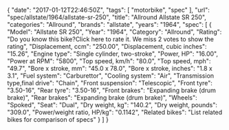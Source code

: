 {
    "date": "2017-01-12T22:46:50Z",
    "tags": [
        "motorbike",
        "spec"
    ],
    "url": "spec\/allstate\/1964\/allstate-sr-250",
    "title": "Allround Allstate SR 250",
    "categories": "Allround",
    "brands": "allstate",
    "years": "1964",
    "spec": [
        {
            "Model": "Allstate SR 250",
            "Year": "1964",
            "Category": "Allround",
            "Rating": "Do you know this bike?Click here to rate it. We miss 2 votes to show the rating",
            "Displacement, ccm": "250.00",
            "Displacement, cubic inches": "15.26",
            "Engine type": "Single cylinder, two-stroke",
            "Power, HP": "16.00",
            "Power at RPM": "5800",
            "Top speed, km\/h": "80.0",
            "Top speed, mph": "49.7",
            "Bore x stroke, mm": "45.0 x 78.0",
            "Bore x stroke, inches": "1.8 x 3.1",
            "Fuel system": "Carburettor",
            "Cooling system": "Air",
            "Transmission type,final drive": "Chain",
            "Front suspension": "Telescopic",
            "Front tyre": "3.50-16",
            "Rear tyre": "3.50-16",
            "Front brakes": "Expanding brake (drum brake)",
            "Rear brakes": "Expanding brake (drum brake)",
            "Wheels": "Spoked",
            "Seat": "Dual",
            "Dry weight, kg": "140.2",
            "Dry weight, pounds": "309.0",
            "Power\/weight ratio, HP\/kg": "0.1142",
            "Related bikes": "List related bikes for comparison of specs"
        }
    ]
}